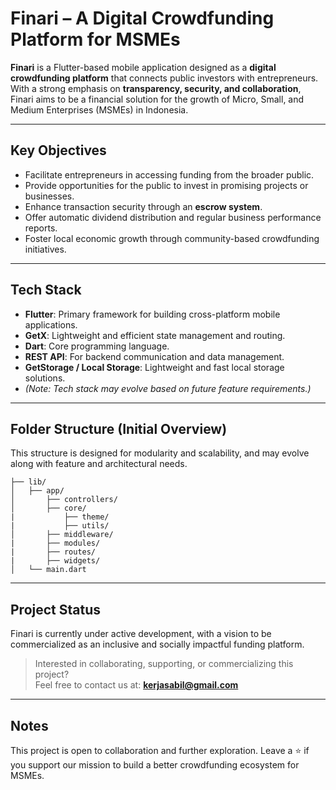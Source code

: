 # Finari – A Digital Crowdfunding Platform for MSMEs

**Finari** is a Flutter-based mobile application designed as a **digital crowdfunding platform** that connects public investors with entrepreneurs. With a strong emphasis on **transparency, security, and collaboration**, Finari aims to be a financial solution for the growth of Micro, Small, and Medium Enterprises (MSMEs) in Indonesia.

---

## Key Objectives

- Facilitate entrepreneurs in accessing funding from the broader public.
- Provide opportunities for the public to invest in promising projects or businesses.
- Enhance transaction security through an **escrow system**.
- Offer automatic dividend distribution and regular business performance reports.
- Foster local economic growth through community-based crowdfunding initiatives.

---

## Tech Stack

- **Flutter**: Primary framework for building cross-platform mobile applications.
- **GetX**: Lightweight and efficient state management and routing.
- **Dart**: Core programming language.
- **REST API**: For backend communication and data management.
- **GetStorage / Local Storage**: Lightweight and fast local storage solutions.
- *(Note: Tech stack may evolve based on future feature requirements.)*

---

## Folder Structure (Initial Overview)

This structure is designed for modularity and scalability, and may evolve along with feature and architectural needs.

```plaintext
├── lib/                
│   ├── app/         
│       ├── controllers/         
│       ├── core/          
|           ├── theme/
|           ├── utils/
│       ├── middleware/         
|       ├── modules/
|       ├── routes/
|       ├── widgets/
│   └── main.dart        
```

---

## Project Status

Finari is currently under active development, with a vision to be commercialized as an inclusive and socially impactful funding platform.

> Interested in collaborating, supporting, or commercializing this project?  
> Feel free to contact us at: **[kerjasabil@gmail.com](mailto:kerjasabil@gmail.com)**

---

## Notes

This project is open to collaboration and further exploration. Leave a ⭐ if you support our mission to build a better crowdfunding ecosystem for MSMEs.
